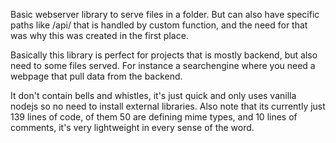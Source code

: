 Basic webserver library to serve files in a folder.
But can also have specific paths like /api/ that is handled by custom function, and the need for that was why this was created in the first place.

Basically this library is perfect for projects that is mostly backend, but also need to some files served.
For instance a searchengine where you need a webpage that pull data from the backend.

It don't contain bells and whistles, it's just quick and only uses vanilla nodejs so no need to install external libraries.
Also note that its currently just 139 lines of code, of them 50 are defining mime types, and 10 lines of comments, it's very lightweight in every sense of the word.
